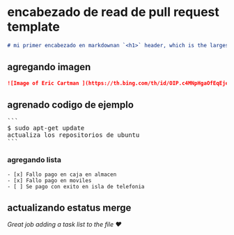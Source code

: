 # encabezado de read de pull request template
```md
# mi primer encabezado en markdownan `<h1>` header, which is the largest

```



## agregando imagen 

```md
![Image of Eric Cartman ](https://th.bing.com/th/id/OIP.c4MNpHgaOfEqEjejnMR_PwHaHp?rs=1&pid=ImgDetMain)
```

## agrenado codigo de ejemplo 

<pre>
```
$ sudo apt-get update 
actualiza los repositorios de ubuntu
```
</pre>

### agregando lista

```
- [x] Fallo pago en caja en almacen
- [x] Fallo pago en moviles
- [ ] Se pago con exito en isla de telefonia
```

## actualizando estatus merge 
_Great job adding a task list to the file :heart:_
